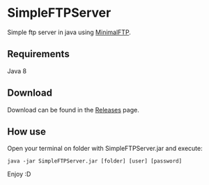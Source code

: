 # SimpleFTPServer
Simple ftp server in java using [MinimalFTP](https://github.com/Guichaguri/MinimalFTP/).
## Requirements
Java 8
## Download
Download can be found in the [Releases](https://github.com/DevSrSouza/SimpleFTPServer/releases/) page.
## How use
Open your terminal on folder with SimpleFTPServer.jar and execute:
```
java -jar SimpleFTPServer.jar [folder] [user] [password]
```
Enjoy :D

